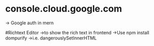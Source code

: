 # console.cloud.google.com
-> Google auth in mern

#Richtext Editor
->to show the rich text  in frontend 
->Use npm install dompurify
->i.e. dangerouslySetInnerHTML